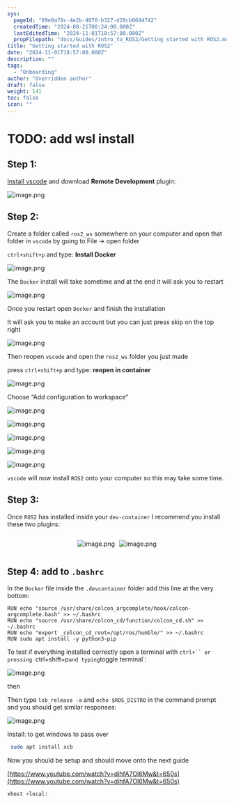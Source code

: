 ```yaml
---
sys:
  pageId: "89e0a78c-4e2b-4070-b327-d28cb0694742"
  createdTime: "2024-08-21T00:24:00.000Z"
  lastEditedTime: "2024-11-01T18:57:00.000Z"
  propFilepath: "docs/Guides/intro_to_ROS2/Getting started with ROS2.md"
title: "Getting started with ROS2"
date: "2024-11-01T18:57:00.000Z"
description: ""
tags:
  - "Onboarding"
author: "Overridden author"
draft: false
weight: 141
toc: false
icon: ""
---
```


# TODO: add wsl install

## Step 1:

[Install vscode](https://code.visualstudio.com/download) and download **Remote Development** plugin:

![image.png](https://prod-files-secure.s3.us-west-2.amazonaws.com/d518164a-d88e-44d1-a4ee-3adb3bd8bce0/efb52993-1881-4a40-b95e-6f020334f022/image.png?X-Amz-Algorithm=AWS4-HMAC-SHA256&X-Amz-Content-Sha256=UNSIGNED-PAYLOAD&X-Amz-Credential=ASIAZI2LB4664SSYGJIY%2F20250410%2Fus-west-2%2Fs3%2Faws4_request&X-Amz-Date=20250410T061232Z&X-Amz-Expires=3600&X-Amz-Security-Token=IQoJb3JpZ2luX2VjECYaCXVzLXdlc3QtMiJHMEUCICttzgE%2FlnI3QyHqpGW9Ugxa6tncbXxgRS8U3%2Bv7UYTPAiEAibtmuEAiLRx3cQsIfy0YuGgymhL9cZ5Q9HMyaaJCfE0qiAQIn%2F%2F%2F%2F%2F%2F%2F%2F%2F%2F%2FARAAGgw2Mzc0MjMxODM4MDUiDGTYiuRja3nXhM2j%2FSrcA5dFL2oIL1b2yLAFx0H39eESF7xn4leKq72Y6utq86EbyDmyaDNHYOo0zmkJ3E9ultH8SBP5ibLuFnyv1VSSIOIy2kG%2FUhB0lpSU%2Brvkv0EDF1IyEryfk%2B%2BrMt9BMb0swz01umqvuPJmfyev0ImKcRAoLgI8lHLQmiq2rk1TU%2FkQvwyrxQulkHy2Htm3Jpxme4Fi1%2BeHwr9H8WAyjvumbMN%2BkQyR6u0HW0A1JhRPIUPSg0q14El31ao%2BhD4W4zDYU8ur1vQ%2Bejc7sQvdzcb1GeNM%2BeakKMYH5sj%2BaRRqtPBDq3lIJx7GtXZt98DRbQHI1cxtR%2BQTGMhFt6bWhOLtUm6aQ%2BA7k1RJ%2B6maNNryo3OuI5r1UARC4G%2F7nNh%2B5KH1F%2Fak%2BcaRW3MqA7SB9cYrkop0L1%2BxJgjCkMHuUVFamNpLfKtjVvzXJUZsnkTLM0wAn%2BBjfWPJFm3%2FshrwQi23IVmz0RW%2FBR2O1NHT0w5E4LHnMYThl55nV%2FqZTJRKcNDFZKthB%2FcN6zu6RP2%2FwxUco962YTgCMs%2BwuaOHGGkNJJupIn1fTSx2xi%2B8wv1nWgEBCLPLnCqPpfUQcSBJYBI%2FDm7jdZ0W2iHMQakrAcyVdobGZrj3wvEoxVbOtm54MJbB3b8GOqUB5kX3NoastHeFlDknkEI1lAA1rrXEo51EaYJ0G5FbyRgz3RxlFZ751XcH9A869KWyyT3feg0QIg2s9kzx8GY8l8HW6vznKqrxHpi%2FzvLvh0z%2FfdEv0NNt2RY%2F9O1FjGjy95zsNyg%2Fib%2BDihWeagEWErO8faZbHvOifguaqJTxtRScDWLBY6sY%2Bpn7tcExUXEOch2NiUwI4ZsG1A5zgTcR9cyvQ0aZ&X-Amz-Signature=1c2037f441ce1206a36359e171e8352cbf18749c5ad5b2936d8723eb96eb8930&X-Amz-SignedHeaders=host&x-id=GetObject)

## Step 2:

Create a folder called `ros2_ws` somewhere on your computer and open that folder in `vscode` by going to File → open folder 

`ctrl+shift+p` and type: **Install Docker**

![image.png](https://prod-files-secure.s3.us-west-2.amazonaws.com/d518164a-d88e-44d1-a4ee-3adb3bd8bce0/2269dc0e-1cd5-47ff-bceb-c04ad9b2eab0/image.png?X-Amz-Algorithm=AWS4-HMAC-SHA256&X-Amz-Content-Sha256=UNSIGNED-PAYLOAD&X-Amz-Credential=ASIAZI2LB4664SSYGJIY%2F20250410%2Fus-west-2%2Fs3%2Faws4_request&X-Amz-Date=20250410T061232Z&X-Amz-Expires=3600&X-Amz-Security-Token=IQoJb3JpZ2luX2VjECYaCXVzLXdlc3QtMiJHMEUCICttzgE%2FlnI3QyHqpGW9Ugxa6tncbXxgRS8U3%2Bv7UYTPAiEAibtmuEAiLRx3cQsIfy0YuGgymhL9cZ5Q9HMyaaJCfE0qiAQIn%2F%2F%2F%2F%2F%2F%2F%2F%2F%2F%2FARAAGgw2Mzc0MjMxODM4MDUiDGTYiuRja3nXhM2j%2FSrcA5dFL2oIL1b2yLAFx0H39eESF7xn4leKq72Y6utq86EbyDmyaDNHYOo0zmkJ3E9ultH8SBP5ibLuFnyv1VSSIOIy2kG%2FUhB0lpSU%2Brvkv0EDF1IyEryfk%2B%2BrMt9BMb0swz01umqvuPJmfyev0ImKcRAoLgI8lHLQmiq2rk1TU%2FkQvwyrxQulkHy2Htm3Jpxme4Fi1%2BeHwr9H8WAyjvumbMN%2BkQyR6u0HW0A1JhRPIUPSg0q14El31ao%2BhD4W4zDYU8ur1vQ%2Bejc7sQvdzcb1GeNM%2BeakKMYH5sj%2BaRRqtPBDq3lIJx7GtXZt98DRbQHI1cxtR%2BQTGMhFt6bWhOLtUm6aQ%2BA7k1RJ%2B6maNNryo3OuI5r1UARC4G%2F7nNh%2B5KH1F%2Fak%2BcaRW3MqA7SB9cYrkop0L1%2BxJgjCkMHuUVFamNpLfKtjVvzXJUZsnkTLM0wAn%2BBjfWPJFm3%2FshrwQi23IVmz0RW%2FBR2O1NHT0w5E4LHnMYThl55nV%2FqZTJRKcNDFZKthB%2FcN6zu6RP2%2FwxUco962YTgCMs%2BwuaOHGGkNJJupIn1fTSx2xi%2B8wv1nWgEBCLPLnCqPpfUQcSBJYBI%2FDm7jdZ0W2iHMQakrAcyVdobGZrj3wvEoxVbOtm54MJbB3b8GOqUB5kX3NoastHeFlDknkEI1lAA1rrXEo51EaYJ0G5FbyRgz3RxlFZ751XcH9A869KWyyT3feg0QIg2s9kzx8GY8l8HW6vznKqrxHpi%2FzvLvh0z%2FfdEv0NNt2RY%2F9O1FjGjy95zsNyg%2Fib%2BDihWeagEWErO8faZbHvOifguaqJTxtRScDWLBY6sY%2Bpn7tcExUXEOch2NiUwI4ZsG1A5zgTcR9cyvQ0aZ&X-Amz-Signature=b4a9ef0400e5b2bbc3906a62cfb3e8f47536a85e7e46569c78fdc048da7aa614&X-Amz-SignedHeaders=host&x-id=GetObject)

The `Docker` install will take sometime and at the end it will ask you to restart

![image.png](https://prod-files-secure.s3.us-west-2.amazonaws.com/d518164a-d88e-44d1-a4ee-3adb3bd8bce0/ed233f78-be33-4b1f-b89c-9c346c0e961e/image.png?X-Amz-Algorithm=AWS4-HMAC-SHA256&X-Amz-Content-Sha256=UNSIGNED-PAYLOAD&X-Amz-Credential=ASIAZI2LB4664SSYGJIY%2F20250410%2Fus-west-2%2Fs3%2Faws4_request&X-Amz-Date=20250410T061232Z&X-Amz-Expires=3600&X-Amz-Security-Token=IQoJb3JpZ2luX2VjECYaCXVzLXdlc3QtMiJHMEUCICttzgE%2FlnI3QyHqpGW9Ugxa6tncbXxgRS8U3%2Bv7UYTPAiEAibtmuEAiLRx3cQsIfy0YuGgymhL9cZ5Q9HMyaaJCfE0qiAQIn%2F%2F%2F%2F%2F%2F%2F%2F%2F%2F%2FARAAGgw2Mzc0MjMxODM4MDUiDGTYiuRja3nXhM2j%2FSrcA5dFL2oIL1b2yLAFx0H39eESF7xn4leKq72Y6utq86EbyDmyaDNHYOo0zmkJ3E9ultH8SBP5ibLuFnyv1VSSIOIy2kG%2FUhB0lpSU%2Brvkv0EDF1IyEryfk%2B%2BrMt9BMb0swz01umqvuPJmfyev0ImKcRAoLgI8lHLQmiq2rk1TU%2FkQvwyrxQulkHy2Htm3Jpxme4Fi1%2BeHwr9H8WAyjvumbMN%2BkQyR6u0HW0A1JhRPIUPSg0q14El31ao%2BhD4W4zDYU8ur1vQ%2Bejc7sQvdzcb1GeNM%2BeakKMYH5sj%2BaRRqtPBDq3lIJx7GtXZt98DRbQHI1cxtR%2BQTGMhFt6bWhOLtUm6aQ%2BA7k1RJ%2B6maNNryo3OuI5r1UARC4G%2F7nNh%2B5KH1F%2Fak%2BcaRW3MqA7SB9cYrkop0L1%2BxJgjCkMHuUVFamNpLfKtjVvzXJUZsnkTLM0wAn%2BBjfWPJFm3%2FshrwQi23IVmz0RW%2FBR2O1NHT0w5E4LHnMYThl55nV%2FqZTJRKcNDFZKthB%2FcN6zu6RP2%2FwxUco962YTgCMs%2BwuaOHGGkNJJupIn1fTSx2xi%2B8wv1nWgEBCLPLnCqPpfUQcSBJYBI%2FDm7jdZ0W2iHMQakrAcyVdobGZrj3wvEoxVbOtm54MJbB3b8GOqUB5kX3NoastHeFlDknkEI1lAA1rrXEo51EaYJ0G5FbyRgz3RxlFZ751XcH9A869KWyyT3feg0QIg2s9kzx8GY8l8HW6vznKqrxHpi%2FzvLvh0z%2FfdEv0NNt2RY%2F9O1FjGjy95zsNyg%2Fib%2BDihWeagEWErO8faZbHvOifguaqJTxtRScDWLBY6sY%2Bpn7tcExUXEOch2NiUwI4ZsG1A5zgTcR9cyvQ0aZ&X-Amz-Signature=c546fbb9b76ca8a62a09ec4b5a0672523de5b8a7039589cadae78fb38b680def&X-Amz-SignedHeaders=host&x-id=GetObject)

Once you restart open `Docker` and finish the installation

It will ask you to make an account but you can just press skip on the top right

![image.png](https://prod-files-secure.s3.us-west-2.amazonaws.com/d518164a-d88e-44d1-a4ee-3adb3bd8bce0/21010ad9-1659-4fd9-9f59-9932a09b2a3d/image.png?X-Amz-Algorithm=AWS4-HMAC-SHA256&X-Amz-Content-Sha256=UNSIGNED-PAYLOAD&X-Amz-Credential=ASIAZI2LB4664SSYGJIY%2F20250410%2Fus-west-2%2Fs3%2Faws4_request&X-Amz-Date=20250410T061232Z&X-Amz-Expires=3600&X-Amz-Security-Token=IQoJb3JpZ2luX2VjECYaCXVzLXdlc3QtMiJHMEUCICttzgE%2FlnI3QyHqpGW9Ugxa6tncbXxgRS8U3%2Bv7UYTPAiEAibtmuEAiLRx3cQsIfy0YuGgymhL9cZ5Q9HMyaaJCfE0qiAQIn%2F%2F%2F%2F%2F%2F%2F%2F%2F%2F%2FARAAGgw2Mzc0MjMxODM4MDUiDGTYiuRja3nXhM2j%2FSrcA5dFL2oIL1b2yLAFx0H39eESF7xn4leKq72Y6utq86EbyDmyaDNHYOo0zmkJ3E9ultH8SBP5ibLuFnyv1VSSIOIy2kG%2FUhB0lpSU%2Brvkv0EDF1IyEryfk%2B%2BrMt9BMb0swz01umqvuPJmfyev0ImKcRAoLgI8lHLQmiq2rk1TU%2FkQvwyrxQulkHy2Htm3Jpxme4Fi1%2BeHwr9H8WAyjvumbMN%2BkQyR6u0HW0A1JhRPIUPSg0q14El31ao%2BhD4W4zDYU8ur1vQ%2Bejc7sQvdzcb1GeNM%2BeakKMYH5sj%2BaRRqtPBDq3lIJx7GtXZt98DRbQHI1cxtR%2BQTGMhFt6bWhOLtUm6aQ%2BA7k1RJ%2B6maNNryo3OuI5r1UARC4G%2F7nNh%2B5KH1F%2Fak%2BcaRW3MqA7SB9cYrkop0L1%2BxJgjCkMHuUVFamNpLfKtjVvzXJUZsnkTLM0wAn%2BBjfWPJFm3%2FshrwQi23IVmz0RW%2FBR2O1NHT0w5E4LHnMYThl55nV%2FqZTJRKcNDFZKthB%2FcN6zu6RP2%2FwxUco962YTgCMs%2BwuaOHGGkNJJupIn1fTSx2xi%2B8wv1nWgEBCLPLnCqPpfUQcSBJYBI%2FDm7jdZ0W2iHMQakrAcyVdobGZrj3wvEoxVbOtm54MJbB3b8GOqUB5kX3NoastHeFlDknkEI1lAA1rrXEo51EaYJ0G5FbyRgz3RxlFZ751XcH9A869KWyyT3feg0QIg2s9kzx8GY8l8HW6vznKqrxHpi%2FzvLvh0z%2FfdEv0NNt2RY%2F9O1FjGjy95zsNyg%2Fib%2BDihWeagEWErO8faZbHvOifguaqJTxtRScDWLBY6sY%2Bpn7tcExUXEOch2NiUwI4ZsG1A5zgTcR9cyvQ0aZ&X-Amz-Signature=4ab6026a16145e2f8a200d5f51e4b6bb74fd7d548e16dd7bfbc3185b6e7af5ee&X-Amz-SignedHeaders=host&x-id=GetObject)

Then reopen `vscode` and open the `ros2_ws` folder you just made

press `ctrl+shift+p` and type: **reopen in container**

![image.png](https://prod-files-secure.s3.us-west-2.amazonaws.com/d518164a-d88e-44d1-a4ee-3adb3bd8bce0/4e93b8c2-41ad-488c-8095-c74205196118/image.png?X-Amz-Algorithm=AWS4-HMAC-SHA256&X-Amz-Content-Sha256=UNSIGNED-PAYLOAD&X-Amz-Credential=ASIAZI2LB4664SSYGJIY%2F20250410%2Fus-west-2%2Fs3%2Faws4_request&X-Amz-Date=20250410T061232Z&X-Amz-Expires=3600&X-Amz-Security-Token=IQoJb3JpZ2luX2VjECYaCXVzLXdlc3QtMiJHMEUCICttzgE%2FlnI3QyHqpGW9Ugxa6tncbXxgRS8U3%2Bv7UYTPAiEAibtmuEAiLRx3cQsIfy0YuGgymhL9cZ5Q9HMyaaJCfE0qiAQIn%2F%2F%2F%2F%2F%2F%2F%2F%2F%2F%2FARAAGgw2Mzc0MjMxODM4MDUiDGTYiuRja3nXhM2j%2FSrcA5dFL2oIL1b2yLAFx0H39eESF7xn4leKq72Y6utq86EbyDmyaDNHYOo0zmkJ3E9ultH8SBP5ibLuFnyv1VSSIOIy2kG%2FUhB0lpSU%2Brvkv0EDF1IyEryfk%2B%2BrMt9BMb0swz01umqvuPJmfyev0ImKcRAoLgI8lHLQmiq2rk1TU%2FkQvwyrxQulkHy2Htm3Jpxme4Fi1%2BeHwr9H8WAyjvumbMN%2BkQyR6u0HW0A1JhRPIUPSg0q14El31ao%2BhD4W4zDYU8ur1vQ%2Bejc7sQvdzcb1GeNM%2BeakKMYH5sj%2BaRRqtPBDq3lIJx7GtXZt98DRbQHI1cxtR%2BQTGMhFt6bWhOLtUm6aQ%2BA7k1RJ%2B6maNNryo3OuI5r1UARC4G%2F7nNh%2B5KH1F%2Fak%2BcaRW3MqA7SB9cYrkop0L1%2BxJgjCkMHuUVFamNpLfKtjVvzXJUZsnkTLM0wAn%2BBjfWPJFm3%2FshrwQi23IVmz0RW%2FBR2O1NHT0w5E4LHnMYThl55nV%2FqZTJRKcNDFZKthB%2FcN6zu6RP2%2FwxUco962YTgCMs%2BwuaOHGGkNJJupIn1fTSx2xi%2B8wv1nWgEBCLPLnCqPpfUQcSBJYBI%2FDm7jdZ0W2iHMQakrAcyVdobGZrj3wvEoxVbOtm54MJbB3b8GOqUB5kX3NoastHeFlDknkEI1lAA1rrXEo51EaYJ0G5FbyRgz3RxlFZ751XcH9A869KWyyT3feg0QIg2s9kzx8GY8l8HW6vznKqrxHpi%2FzvLvh0z%2FfdEv0NNt2RY%2F9O1FjGjy95zsNyg%2Fib%2BDihWeagEWErO8faZbHvOifguaqJTxtRScDWLBY6sY%2Bpn7tcExUXEOch2NiUwI4ZsG1A5zgTcR9cyvQ0aZ&X-Amz-Signature=4aa4cc57c33ae8a8db5cc2507c6798d1dc8c4559a3efd3925e1b5037327ef155&X-Amz-SignedHeaders=host&x-id=GetObject)

Choose “Add configuration to workspace”

![image.png](https://prod-files-secure.s3.us-west-2.amazonaws.com/d518164a-d88e-44d1-a4ee-3adb3bd8bce0/9560b282-5060-4989-ba37-97e7b2c22476/image.png?X-Amz-Algorithm=AWS4-HMAC-SHA256&X-Amz-Content-Sha256=UNSIGNED-PAYLOAD&X-Amz-Credential=ASIAZI2LB4664SSYGJIY%2F20250410%2Fus-west-2%2Fs3%2Faws4_request&X-Amz-Date=20250410T061232Z&X-Amz-Expires=3600&X-Amz-Security-Token=IQoJb3JpZ2luX2VjECYaCXVzLXdlc3QtMiJHMEUCICttzgE%2FlnI3QyHqpGW9Ugxa6tncbXxgRS8U3%2Bv7UYTPAiEAibtmuEAiLRx3cQsIfy0YuGgymhL9cZ5Q9HMyaaJCfE0qiAQIn%2F%2F%2F%2F%2F%2F%2F%2F%2F%2F%2FARAAGgw2Mzc0MjMxODM4MDUiDGTYiuRja3nXhM2j%2FSrcA5dFL2oIL1b2yLAFx0H39eESF7xn4leKq72Y6utq86EbyDmyaDNHYOo0zmkJ3E9ultH8SBP5ibLuFnyv1VSSIOIy2kG%2FUhB0lpSU%2Brvkv0EDF1IyEryfk%2B%2BrMt9BMb0swz01umqvuPJmfyev0ImKcRAoLgI8lHLQmiq2rk1TU%2FkQvwyrxQulkHy2Htm3Jpxme4Fi1%2BeHwr9H8WAyjvumbMN%2BkQyR6u0HW0A1JhRPIUPSg0q14El31ao%2BhD4W4zDYU8ur1vQ%2Bejc7sQvdzcb1GeNM%2BeakKMYH5sj%2BaRRqtPBDq3lIJx7GtXZt98DRbQHI1cxtR%2BQTGMhFt6bWhOLtUm6aQ%2BA7k1RJ%2B6maNNryo3OuI5r1UARC4G%2F7nNh%2B5KH1F%2Fak%2BcaRW3MqA7SB9cYrkop0L1%2BxJgjCkMHuUVFamNpLfKtjVvzXJUZsnkTLM0wAn%2BBjfWPJFm3%2FshrwQi23IVmz0RW%2FBR2O1NHT0w5E4LHnMYThl55nV%2FqZTJRKcNDFZKthB%2FcN6zu6RP2%2FwxUco962YTgCMs%2BwuaOHGGkNJJupIn1fTSx2xi%2B8wv1nWgEBCLPLnCqPpfUQcSBJYBI%2FDm7jdZ0W2iHMQakrAcyVdobGZrj3wvEoxVbOtm54MJbB3b8GOqUB5kX3NoastHeFlDknkEI1lAA1rrXEo51EaYJ0G5FbyRgz3RxlFZ751XcH9A869KWyyT3feg0QIg2s9kzx8GY8l8HW6vznKqrxHpi%2FzvLvh0z%2FfdEv0NNt2RY%2F9O1FjGjy95zsNyg%2Fib%2BDihWeagEWErO8faZbHvOifguaqJTxtRScDWLBY6sY%2Bpn7tcExUXEOch2NiUwI4ZsG1A5zgTcR9cyvQ0aZ&X-Amz-Signature=08169b2d05f12995a9fc925f4c6eb057beb1b112b34982529925d2a44de468aa&X-Amz-SignedHeaders=host&x-id=GetObject)

![image.png](https://prod-files-secure.s3.us-west-2.amazonaws.com/d518164a-d88e-44d1-a4ee-3adb3bd8bce0/2ee63f81-886b-48e8-a553-dc6e5eac99e4/image.png?X-Amz-Algorithm=AWS4-HMAC-SHA256&X-Amz-Content-Sha256=UNSIGNED-PAYLOAD&X-Amz-Credential=ASIAZI2LB4664SSYGJIY%2F20250410%2Fus-west-2%2Fs3%2Faws4_request&X-Amz-Date=20250410T061232Z&X-Amz-Expires=3600&X-Amz-Security-Token=IQoJb3JpZ2luX2VjECYaCXVzLXdlc3QtMiJHMEUCICttzgE%2FlnI3QyHqpGW9Ugxa6tncbXxgRS8U3%2Bv7UYTPAiEAibtmuEAiLRx3cQsIfy0YuGgymhL9cZ5Q9HMyaaJCfE0qiAQIn%2F%2F%2F%2F%2F%2F%2F%2F%2F%2F%2FARAAGgw2Mzc0MjMxODM4MDUiDGTYiuRja3nXhM2j%2FSrcA5dFL2oIL1b2yLAFx0H39eESF7xn4leKq72Y6utq86EbyDmyaDNHYOo0zmkJ3E9ultH8SBP5ibLuFnyv1VSSIOIy2kG%2FUhB0lpSU%2Brvkv0EDF1IyEryfk%2B%2BrMt9BMb0swz01umqvuPJmfyev0ImKcRAoLgI8lHLQmiq2rk1TU%2FkQvwyrxQulkHy2Htm3Jpxme4Fi1%2BeHwr9H8WAyjvumbMN%2BkQyR6u0HW0A1JhRPIUPSg0q14El31ao%2BhD4W4zDYU8ur1vQ%2Bejc7sQvdzcb1GeNM%2BeakKMYH5sj%2BaRRqtPBDq3lIJx7GtXZt98DRbQHI1cxtR%2BQTGMhFt6bWhOLtUm6aQ%2BA7k1RJ%2B6maNNryo3OuI5r1UARC4G%2F7nNh%2B5KH1F%2Fak%2BcaRW3MqA7SB9cYrkop0L1%2BxJgjCkMHuUVFamNpLfKtjVvzXJUZsnkTLM0wAn%2BBjfWPJFm3%2FshrwQi23IVmz0RW%2FBR2O1NHT0w5E4LHnMYThl55nV%2FqZTJRKcNDFZKthB%2FcN6zu6RP2%2FwxUco962YTgCMs%2BwuaOHGGkNJJupIn1fTSx2xi%2B8wv1nWgEBCLPLnCqPpfUQcSBJYBI%2FDm7jdZ0W2iHMQakrAcyVdobGZrj3wvEoxVbOtm54MJbB3b8GOqUB5kX3NoastHeFlDknkEI1lAA1rrXEo51EaYJ0G5FbyRgz3RxlFZ751XcH9A869KWyyT3feg0QIg2s9kzx8GY8l8HW6vznKqrxHpi%2FzvLvh0z%2FfdEv0NNt2RY%2F9O1FjGjy95zsNyg%2Fib%2BDihWeagEWErO8faZbHvOifguaqJTxtRScDWLBY6sY%2Bpn7tcExUXEOch2NiUwI4ZsG1A5zgTcR9cyvQ0aZ&X-Amz-Signature=84c99cf3b17a50e80cf24a6bcad91ac1e9452f997e96d553739fd274c599ebff&X-Amz-SignedHeaders=host&x-id=GetObject)

![image.png](https://prod-files-secure.s3.us-west-2.amazonaws.com/d518164a-d88e-44d1-a4ee-3adb3bd8bce0/ae1580b2-b048-407e-aed9-b584224a7a04/image.png?X-Amz-Algorithm=AWS4-HMAC-SHA256&X-Amz-Content-Sha256=UNSIGNED-PAYLOAD&X-Amz-Credential=ASIAZI2LB4664SSYGJIY%2F20250410%2Fus-west-2%2Fs3%2Faws4_request&X-Amz-Date=20250410T061232Z&X-Amz-Expires=3600&X-Amz-Security-Token=IQoJb3JpZ2luX2VjECYaCXVzLXdlc3QtMiJHMEUCICttzgE%2FlnI3QyHqpGW9Ugxa6tncbXxgRS8U3%2Bv7UYTPAiEAibtmuEAiLRx3cQsIfy0YuGgymhL9cZ5Q9HMyaaJCfE0qiAQIn%2F%2F%2F%2F%2F%2F%2F%2F%2F%2F%2FARAAGgw2Mzc0MjMxODM4MDUiDGTYiuRja3nXhM2j%2FSrcA5dFL2oIL1b2yLAFx0H39eESF7xn4leKq72Y6utq86EbyDmyaDNHYOo0zmkJ3E9ultH8SBP5ibLuFnyv1VSSIOIy2kG%2FUhB0lpSU%2Brvkv0EDF1IyEryfk%2B%2BrMt9BMb0swz01umqvuPJmfyev0ImKcRAoLgI8lHLQmiq2rk1TU%2FkQvwyrxQulkHy2Htm3Jpxme4Fi1%2BeHwr9H8WAyjvumbMN%2BkQyR6u0HW0A1JhRPIUPSg0q14El31ao%2BhD4W4zDYU8ur1vQ%2Bejc7sQvdzcb1GeNM%2BeakKMYH5sj%2BaRRqtPBDq3lIJx7GtXZt98DRbQHI1cxtR%2BQTGMhFt6bWhOLtUm6aQ%2BA7k1RJ%2B6maNNryo3OuI5r1UARC4G%2F7nNh%2B5KH1F%2Fak%2BcaRW3MqA7SB9cYrkop0L1%2BxJgjCkMHuUVFamNpLfKtjVvzXJUZsnkTLM0wAn%2BBjfWPJFm3%2FshrwQi23IVmz0RW%2FBR2O1NHT0w5E4LHnMYThl55nV%2FqZTJRKcNDFZKthB%2FcN6zu6RP2%2FwxUco962YTgCMs%2BwuaOHGGkNJJupIn1fTSx2xi%2B8wv1nWgEBCLPLnCqPpfUQcSBJYBI%2FDm7jdZ0W2iHMQakrAcyVdobGZrj3wvEoxVbOtm54MJbB3b8GOqUB5kX3NoastHeFlDknkEI1lAA1rrXEo51EaYJ0G5FbyRgz3RxlFZ751XcH9A869KWyyT3feg0QIg2s9kzx8GY8l8HW6vznKqrxHpi%2FzvLvh0z%2FfdEv0NNt2RY%2F9O1FjGjy95zsNyg%2Fib%2BDihWeagEWErO8faZbHvOifguaqJTxtRScDWLBY6sY%2Bpn7tcExUXEOch2NiUwI4ZsG1A5zgTcR9cyvQ0aZ&X-Amz-Signature=f9c5bf517333997063a7ed21a775db0b7b5e11d648b30947d36725f33ca52c60&X-Amz-SignedHeaders=host&x-id=GetObject)

![image.png](https://prod-files-secure.s3.us-west-2.amazonaws.com/d518164a-d88e-44d1-a4ee-3adb3bd8bce0/53255b28-f75e-430f-b9e3-c0ac8577e42b/image.png?X-Amz-Algorithm=AWS4-HMAC-SHA256&X-Amz-Content-Sha256=UNSIGNED-PAYLOAD&X-Amz-Credential=ASIAZI2LB4664SSYGJIY%2F20250410%2Fus-west-2%2Fs3%2Faws4_request&X-Amz-Date=20250410T061232Z&X-Amz-Expires=3600&X-Amz-Security-Token=IQoJb3JpZ2luX2VjECYaCXVzLXdlc3QtMiJHMEUCICttzgE%2FlnI3QyHqpGW9Ugxa6tncbXxgRS8U3%2Bv7UYTPAiEAibtmuEAiLRx3cQsIfy0YuGgymhL9cZ5Q9HMyaaJCfE0qiAQIn%2F%2F%2F%2F%2F%2F%2F%2F%2F%2F%2FARAAGgw2Mzc0MjMxODM4MDUiDGTYiuRja3nXhM2j%2FSrcA5dFL2oIL1b2yLAFx0H39eESF7xn4leKq72Y6utq86EbyDmyaDNHYOo0zmkJ3E9ultH8SBP5ibLuFnyv1VSSIOIy2kG%2FUhB0lpSU%2Brvkv0EDF1IyEryfk%2B%2BrMt9BMb0swz01umqvuPJmfyev0ImKcRAoLgI8lHLQmiq2rk1TU%2FkQvwyrxQulkHy2Htm3Jpxme4Fi1%2BeHwr9H8WAyjvumbMN%2BkQyR6u0HW0A1JhRPIUPSg0q14El31ao%2BhD4W4zDYU8ur1vQ%2Bejc7sQvdzcb1GeNM%2BeakKMYH5sj%2BaRRqtPBDq3lIJx7GtXZt98DRbQHI1cxtR%2BQTGMhFt6bWhOLtUm6aQ%2BA7k1RJ%2B6maNNryo3OuI5r1UARC4G%2F7nNh%2B5KH1F%2Fak%2BcaRW3MqA7SB9cYrkop0L1%2BxJgjCkMHuUVFamNpLfKtjVvzXJUZsnkTLM0wAn%2BBjfWPJFm3%2FshrwQi23IVmz0RW%2FBR2O1NHT0w5E4LHnMYThl55nV%2FqZTJRKcNDFZKthB%2FcN6zu6RP2%2FwxUco962YTgCMs%2BwuaOHGGkNJJupIn1fTSx2xi%2B8wv1nWgEBCLPLnCqPpfUQcSBJYBI%2FDm7jdZ0W2iHMQakrAcyVdobGZrj3wvEoxVbOtm54MJbB3b8GOqUB5kX3NoastHeFlDknkEI1lAA1rrXEo51EaYJ0G5FbyRgz3RxlFZ751XcH9A869KWyyT3feg0QIg2s9kzx8GY8l8HW6vznKqrxHpi%2FzvLvh0z%2FfdEv0NNt2RY%2F9O1FjGjy95zsNyg%2Fib%2BDihWeagEWErO8faZbHvOifguaqJTxtRScDWLBY6sY%2Bpn7tcExUXEOch2NiUwI4ZsG1A5zgTcR9cyvQ0aZ&X-Amz-Signature=eae74912faf08f8befaa4d0eae8285c85c7b2393abace95efb43ea1cb91ba518&X-Amz-SignedHeaders=host&x-id=GetObject)

![image.png](https://prod-files-secure.s3.us-west-2.amazonaws.com/d518164a-d88e-44d1-a4ee-3adb3bd8bce0/7c562767-5af9-4ffb-97d1-327bcdf4ee00/image.png?X-Amz-Algorithm=AWS4-HMAC-SHA256&X-Amz-Content-Sha256=UNSIGNED-PAYLOAD&X-Amz-Credential=ASIAZI2LB4664SSYGJIY%2F20250410%2Fus-west-2%2Fs3%2Faws4_request&X-Amz-Date=20250410T061232Z&X-Amz-Expires=3600&X-Amz-Security-Token=IQoJb3JpZ2luX2VjECYaCXVzLXdlc3QtMiJHMEUCICttzgE%2FlnI3QyHqpGW9Ugxa6tncbXxgRS8U3%2Bv7UYTPAiEAibtmuEAiLRx3cQsIfy0YuGgymhL9cZ5Q9HMyaaJCfE0qiAQIn%2F%2F%2F%2F%2F%2F%2F%2F%2F%2F%2FARAAGgw2Mzc0MjMxODM4MDUiDGTYiuRja3nXhM2j%2FSrcA5dFL2oIL1b2yLAFx0H39eESF7xn4leKq72Y6utq86EbyDmyaDNHYOo0zmkJ3E9ultH8SBP5ibLuFnyv1VSSIOIy2kG%2FUhB0lpSU%2Brvkv0EDF1IyEryfk%2B%2BrMt9BMb0swz01umqvuPJmfyev0ImKcRAoLgI8lHLQmiq2rk1TU%2FkQvwyrxQulkHy2Htm3Jpxme4Fi1%2BeHwr9H8WAyjvumbMN%2BkQyR6u0HW0A1JhRPIUPSg0q14El31ao%2BhD4W4zDYU8ur1vQ%2Bejc7sQvdzcb1GeNM%2BeakKMYH5sj%2BaRRqtPBDq3lIJx7GtXZt98DRbQHI1cxtR%2BQTGMhFt6bWhOLtUm6aQ%2BA7k1RJ%2B6maNNryo3OuI5r1UARC4G%2F7nNh%2B5KH1F%2Fak%2BcaRW3MqA7SB9cYrkop0L1%2BxJgjCkMHuUVFamNpLfKtjVvzXJUZsnkTLM0wAn%2BBjfWPJFm3%2FshrwQi23IVmz0RW%2FBR2O1NHT0w5E4LHnMYThl55nV%2FqZTJRKcNDFZKthB%2FcN6zu6RP2%2FwxUco962YTgCMs%2BwuaOHGGkNJJupIn1fTSx2xi%2B8wv1nWgEBCLPLnCqPpfUQcSBJYBI%2FDm7jdZ0W2iHMQakrAcyVdobGZrj3wvEoxVbOtm54MJbB3b8GOqUB5kX3NoastHeFlDknkEI1lAA1rrXEo51EaYJ0G5FbyRgz3RxlFZ751XcH9A869KWyyT3feg0QIg2s9kzx8GY8l8HW6vznKqrxHpi%2FzvLvh0z%2FfdEv0NNt2RY%2F9O1FjGjy95zsNyg%2Fib%2BDihWeagEWErO8faZbHvOifguaqJTxtRScDWLBY6sY%2Bpn7tcExUXEOch2NiUwI4ZsG1A5zgTcR9cyvQ0aZ&X-Amz-Signature=e6e33fcb871dfb89cc625f18524bc6ee624e8d79aa55fa9fb76e6cd30e5354d6&X-Amz-SignedHeaders=host&x-id=GetObject)

`vscode` will now install `ROS2` onto your computer so this may take some time.

## Step 3:

Once `ROS2` has installed inside your `dev-container` I recommend you install these two plugins:

<div style="display: flex;flex-direction: row; column-gap:10px; max-width: 630px;justify-content: center;">
<div>

![image.png](https://prod-files-secure.s3.us-west-2.amazonaws.com/d518164a-d88e-44d1-a4ee-3adb3bd8bce0/3fc3d550-5a54-4ba1-ba6b-faa01cdb7369/image.png?X-Amz-Algorithm=AWS4-HMAC-SHA256&X-Amz-Content-Sha256=UNSIGNED-PAYLOAD&X-Amz-Credential=ASIAZI2LB4667XUZUFYD%2F20250410%2Fus-west-2%2Fs3%2Faws4_request&X-Amz-Date=20250410T061235Z&X-Amz-Expires=3600&X-Amz-Security-Token=IQoJb3JpZ2luX2VjECYaCXVzLXdlc3QtMiJHMEUCIQCYAcy0RrZZtlO2ktgA3M9%2FQInU7HQsfauocip%2FGI5bEwIgGNH7kvrEzRBxBjABSVjOSrK7cfOuZLGTWDtAiFvJpyEqiAQIn%2F%2F%2F%2F%2F%2F%2F%2F%2F%2F%2FARAAGgw2Mzc0MjMxODM4MDUiDCL45XkUW%2B1NBTJyCCrcA1Zbqb9ObrQWe%2BX9%2FHrCSk9SPh3dBRusa%2Fj3cK3jDiIlD2NnAdCvbmZXO03R3MMtdoT%2FYYAappEQAkMuGLs3l0hBwVfzGq4m%2FchJ7kvjQJW%2BkE76%2FRchgQ2JPzPpMDJ2elqC1dqkrs9hEuQWNyH8oyqpEtx370GdVbR2O2%2BSubsEKMWY8BASUlXTfekqz3FBZ3K3eZun%2BhWZ8QC5UIeGyT6AOHEDPIOG6Q0zpmCQ7432Pu%2B37SK%2BWzA8cWGr%2Fwtic%2B0jNGkDZqwweh7Qw84EdExAA5s8pUy9stmyfdRC%2FvPKcdBkHPz5VfLk%2FPHqnQG%2BIsi4D2GFuFzh388S9suah%2BQtSRak%2F%2FCXQR5OD3vcHBdPGDrxWkKUNfSc6QFpvtIibf%2BaN%2BdiZpFK0wJGtgAP32A%2BaMj8Re1tzMHR5z2Puur3Chbvs%2FQqmTT9MpmRYprNF7b0PUlHuSa8vHemHrcj393y6SXmzps33dU4KDs%2B9%2BcGxqkPPvZewN7bLVSU0RdunvIdQx2iTJpuBO8R%2F9VMhPBxxG%2FBpzdS%2BcqYNo8zv5BQKnHyl3KEoUa%2F4AHjJ%2FqrE4AnC8DoZRuTQGyNXee30WxYEAygxCkNFSN6497Ruwkqqwt58a1iHR%2BsZv0kMMfB3b8GOqUBF%2Brxbv46svSx%2BhYEkOCV6k%2FHxRMTBIa1ZqoF%2Bi%2Bkr7nZ%2BdMOL41y6H%2FBbh2Mqh57MhMjqBbfdUOkNj87O7IVW8vh3DCOb7FSK1DNWLTdiqU946zbZmTKvUMNF9g%2F%2FrXpUmvcjN%2Ft9QaUWjqIzNCv9W3RjCpgHZ9vY9VZqT85ZU8vvcG7yay37IKmq5mMvczdDBR4kEb8IkwGfN7m3%2BUFWiQ9cZhC&X-Amz-Signature=a532a2086301197ee576596e0a5f2d41267dd4bb3437a81037c390ee8b54b043&X-Amz-SignedHeaders=host&x-id=GetObject)

</div>
<div>

![image.png](https://prod-files-secure.s3.us-west-2.amazonaws.com/d518164a-d88e-44d1-a4ee-3adb3bd8bce0/d994cc66-13c2-4093-a5a3-f84cf4601a82/image.png?X-Amz-Algorithm=AWS4-HMAC-SHA256&X-Amz-Content-Sha256=UNSIGNED-PAYLOAD&X-Amz-Credential=ASIAZI2LB466QNMG2DWC%2F20250410%2Fus-west-2%2Fs3%2Faws4_request&X-Amz-Date=20250410T061235Z&X-Amz-Expires=3600&X-Amz-Security-Token=IQoJb3JpZ2luX2VjECYaCXVzLXdlc3QtMiJGMEQCIE2HYJxmfuKpQDFHWHbPbCahD%2FXJM2LXj9mQ5hoEsJ4DAiAOtvjauNHHA9TKMgt8dQ7lA%2Batcabj5MNIT2iwef4QViqIBAif%2F%2F%2F%2F%2F%2F%2F%2F%2F%2F8BEAAaDDYzNzQyMzE4MzgwNSIMeGcz%2FGFmoKcIJWmKKtwDUEDUqzu5swBnh1G2VXZyp%2F1AfFkB04e5XeezAUZ8nsQbtH1WjIslkRyygbbRmuqaUhLVW2R%2B0oNjkb%2FADKx6SYgVW30%2FdL%2FFWnA90WzjLHykCUPRXFQlh2xQwsX%2FIm0wIadx9z6qa3KN1yznjmTnDMkaBRlyJn2zLHZurMdd3bjJ%2BqxZ9cxm1U7GU0RGcAA5gCXRX2ljETHE8Gc1CPVegIJf2QRopDUyY%2Bu6RDEstF0hA3LuMVcgflws9EtGLZK%2FThXc5KZ3cJ09vjyCbyYFvv2n1JW43UT8tINuwFSIMLUdkcI4V7kys1V%2BB4ONKxJ2zAbnoLAYScb%2Bc6FQC7E55V%2F5Cpo6rE%2BUAfg7a5d%2FPhd3E34ilINMJ%2FnCvT9vLnxsavHtHCBTfbdLBp%2F6a6ZvMyzVwGEBbwaSAJYhvfC4MEAZPgelyY2DHx3XDyGR%2B84UQ7tmcsQCLlEo8xiJGFfShnp663Oyq%2BdaXab2hdZyqwwqHNn%2FqtVx2kRtwniU8y%2B9nZvq9Xi3psZg6pyQ88nlh%2BQSQcUmruNc1Sjo30w%2FDIBsZJyGgXu7C3Z%2Fek1lbLMlHTb2AdwayRnuh0tMybNQnDvuxZAV9iXHR3bxcDn2DONBOG%2Bhm%2B1Nj%2BclzLUwq8HdvwY6pgH6CMt9b8HxvmX41IMb3wQIaeV0YAbcld6EU%2Bu9%2FYsz10rUE%2B879wPON%2Fln6rc6g3hMF%2BD2NYeUWPTAxLda2xhPfULdXx2wDp8zpgzPJT%2BFllmIe9RUdOBq1%2BF%2FA3tWfoUxrsgx7echFtmf77IjieAtmsuOwEgDb7CTgdlm5TLNHvF9xhe0AKw2Ed6kJgbfUDrbLDq0JiINDeXmvUJImmRdVLWg5ayV&X-Amz-Signature=64a3896fc46051e3926015a035a5652085ee22edb71c94ecffee188386c0fb84&X-Amz-SignedHeaders=host&x-id=GetObject)

</div>
</div>

## Step 4: add to `.bashrc`

In the `Docker` file inside the `.devcontainer` folder add this line at the very bottom: 

```docker
RUN echo "source /usr/share/colcon_argcomplete/hook/colcon-argcomplete.bash" >> ~/.bashrc
RUN echo "source /usr/share/colcon_cd/function/colcon_cd.sh" >> ~/.bashrc
RUN echo "export _colcon_cd_root=/opt/ros/humble/" >> ~/.bashrc
RUN sudo apt install -y python3-pip 
```

To test if everything installed correctly open a terminal with `ctrl+`` or pressing `ctrl+shift+p` and typing `toggle terminal`:

![image.png](https://prod-files-secure.s3.us-west-2.amazonaws.com/d518164a-d88e-44d1-a4ee-3adb3bd8bce0/6a4943d8-b04e-4c02-9a58-775f3384d1a5/image.png?X-Amz-Algorithm=AWS4-HMAC-SHA256&X-Amz-Content-Sha256=UNSIGNED-PAYLOAD&X-Amz-Credential=ASIAZI2LB4664SSYGJIY%2F20250410%2Fus-west-2%2Fs3%2Faws4_request&X-Amz-Date=20250410T061232Z&X-Amz-Expires=3600&X-Amz-Security-Token=IQoJb3JpZ2luX2VjECYaCXVzLXdlc3QtMiJHMEUCICttzgE%2FlnI3QyHqpGW9Ugxa6tncbXxgRS8U3%2Bv7UYTPAiEAibtmuEAiLRx3cQsIfy0YuGgymhL9cZ5Q9HMyaaJCfE0qiAQIn%2F%2F%2F%2F%2F%2F%2F%2F%2F%2F%2FARAAGgw2Mzc0MjMxODM4MDUiDGTYiuRja3nXhM2j%2FSrcA5dFL2oIL1b2yLAFx0H39eESF7xn4leKq72Y6utq86EbyDmyaDNHYOo0zmkJ3E9ultH8SBP5ibLuFnyv1VSSIOIy2kG%2FUhB0lpSU%2Brvkv0EDF1IyEryfk%2B%2BrMt9BMb0swz01umqvuPJmfyev0ImKcRAoLgI8lHLQmiq2rk1TU%2FkQvwyrxQulkHy2Htm3Jpxme4Fi1%2BeHwr9H8WAyjvumbMN%2BkQyR6u0HW0A1JhRPIUPSg0q14El31ao%2BhD4W4zDYU8ur1vQ%2Bejc7sQvdzcb1GeNM%2BeakKMYH5sj%2BaRRqtPBDq3lIJx7GtXZt98DRbQHI1cxtR%2BQTGMhFt6bWhOLtUm6aQ%2BA7k1RJ%2B6maNNryo3OuI5r1UARC4G%2F7nNh%2B5KH1F%2Fak%2BcaRW3MqA7SB9cYrkop0L1%2BxJgjCkMHuUVFamNpLfKtjVvzXJUZsnkTLM0wAn%2BBjfWPJFm3%2FshrwQi23IVmz0RW%2FBR2O1NHT0w5E4LHnMYThl55nV%2FqZTJRKcNDFZKthB%2FcN6zu6RP2%2FwxUco962YTgCMs%2BwuaOHGGkNJJupIn1fTSx2xi%2B8wv1nWgEBCLPLnCqPpfUQcSBJYBI%2FDm7jdZ0W2iHMQakrAcyVdobGZrj3wvEoxVbOtm54MJbB3b8GOqUB5kX3NoastHeFlDknkEI1lAA1rrXEo51EaYJ0G5FbyRgz3RxlFZ751XcH9A869KWyyT3feg0QIg2s9kzx8GY8l8HW6vznKqrxHpi%2FzvLvh0z%2FfdEv0NNt2RY%2F9O1FjGjy95zsNyg%2Fib%2BDihWeagEWErO8faZbHvOifguaqJTxtRScDWLBY6sY%2Bpn7tcExUXEOch2NiUwI4ZsG1A5zgTcR9cyvQ0aZ&X-Amz-Signature=99668992df330a0f1fbea44d06532d45ff198c8111b5727ab67a587344bc223f&X-Amz-SignedHeaders=host&x-id=GetObject)

then 

Then type `lsb_release -a` and `echo $ROS_DISTRO` in the command prompt and you should get similar responses:

![image.png](https://prod-files-secure.s3.us-west-2.amazonaws.com/d518164a-d88e-44d1-a4ee-3adb3bd8bce0/3e635dec-a805-4e85-8b9e-d000e5b71a4e/image.png?X-Amz-Algorithm=AWS4-HMAC-SHA256&X-Amz-Content-Sha256=UNSIGNED-PAYLOAD&X-Amz-Credential=ASIAZI2LB4664SSYGJIY%2F20250410%2Fus-west-2%2Fs3%2Faws4_request&X-Amz-Date=20250410T061232Z&X-Amz-Expires=3600&X-Amz-Security-Token=IQoJb3JpZ2luX2VjECYaCXVzLXdlc3QtMiJHMEUCICttzgE%2FlnI3QyHqpGW9Ugxa6tncbXxgRS8U3%2Bv7UYTPAiEAibtmuEAiLRx3cQsIfy0YuGgymhL9cZ5Q9HMyaaJCfE0qiAQIn%2F%2F%2F%2F%2F%2F%2F%2F%2F%2F%2FARAAGgw2Mzc0MjMxODM4MDUiDGTYiuRja3nXhM2j%2FSrcA5dFL2oIL1b2yLAFx0H39eESF7xn4leKq72Y6utq86EbyDmyaDNHYOo0zmkJ3E9ultH8SBP5ibLuFnyv1VSSIOIy2kG%2FUhB0lpSU%2Brvkv0EDF1IyEryfk%2B%2BrMt9BMb0swz01umqvuPJmfyev0ImKcRAoLgI8lHLQmiq2rk1TU%2FkQvwyrxQulkHy2Htm3Jpxme4Fi1%2BeHwr9H8WAyjvumbMN%2BkQyR6u0HW0A1JhRPIUPSg0q14El31ao%2BhD4W4zDYU8ur1vQ%2Bejc7sQvdzcb1GeNM%2BeakKMYH5sj%2BaRRqtPBDq3lIJx7GtXZt98DRbQHI1cxtR%2BQTGMhFt6bWhOLtUm6aQ%2BA7k1RJ%2B6maNNryo3OuI5r1UARC4G%2F7nNh%2B5KH1F%2Fak%2BcaRW3MqA7SB9cYrkop0L1%2BxJgjCkMHuUVFamNpLfKtjVvzXJUZsnkTLM0wAn%2BBjfWPJFm3%2FshrwQi23IVmz0RW%2FBR2O1NHT0w5E4LHnMYThl55nV%2FqZTJRKcNDFZKthB%2FcN6zu6RP2%2FwxUco962YTgCMs%2BwuaOHGGkNJJupIn1fTSx2xi%2B8wv1nWgEBCLPLnCqPpfUQcSBJYBI%2FDm7jdZ0W2iHMQakrAcyVdobGZrj3wvEoxVbOtm54MJbB3b8GOqUB5kX3NoastHeFlDknkEI1lAA1rrXEo51EaYJ0G5FbyRgz3RxlFZ751XcH9A869KWyyT3feg0QIg2s9kzx8GY8l8HW6vznKqrxHpi%2FzvLvh0z%2FfdEv0NNt2RY%2F9O1FjGjy95zsNyg%2Fib%2BDihWeagEWErO8faZbHvOifguaqJTxtRScDWLBY6sY%2Bpn7tcExUXEOch2NiUwI4ZsG1A5zgTcR9cyvQ0aZ&X-Amz-Signature=6a06d194368818a672efe0ed7f3089133294669e2949076885b1aaf7d5a65df2&X-Amz-SignedHeaders=host&x-id=GetObject)

Install:  to get windows to pass over

```bash
 sudo apt install xcb
```

Now you should be setup and should move onto the next guide 

[https://www.youtube.com/watch?v=dihfA7Ol6Mw&t=650s](https://www.youtube.com/watch?v=dihfA7Ol6Mw&t=650s)

```python
xhost +local:
```
